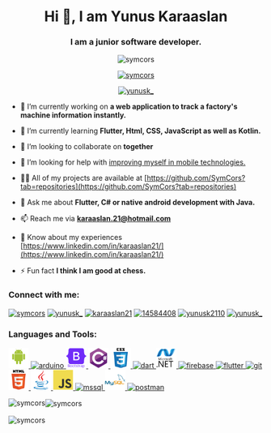 <h1 align="center">Hi 👋, I am Yunus Karaaslan</h1>
<h3 align="center">I am a junior software developer.</h3>

<p align="center"> <img src="https://komarev.com/ghpvc/?username=symcors&label=Profile%20Views&color=0eb437&style=flat" alt="symcors" /> </p>

<p align="center"> <a href="#"><img src="https://github-profile-trophy.vercel.app/?username=symcors" alt="symcors" /></a> </p>

<p align="center"> <a href="https://twitter.com/yunusk_" target="blank"><img src="https://img.shields.io/twitter/follow/yunusk_?logo=twitter&style=for-the-badge" alt="yunusk_" /></a> </p>


- 🔭 I’m currently working on **a web application to track a factory's machine information instantly.**

- 🌱 I’m currently learning **Flutter, Html, CSS, JavaScript as well as Kotlin.**

- 👯 I’m looking to collaborate on **together**

- 🤝 I’m looking for help with [improving myself in mobile technologies.](https://github.com/SymCors/Student-Club-Management-System)

- 👨‍💻 All of my projects are available at [https://github.com/SymCors?tab=repositories](https://github.com/SymCors?tab=repositories)

- 💬 Ask me about **Flutter, C# or native android development with Java.**

- 📫 Reach me via **karaaslan.21@hotmail.com**

- 📄 Know about my experiences [https://www.linkedin.com/in/karaaslan21/](https://www.linkedin.com/in/karaaslan21/)

- ⚡ Fun fact **I think I am good at chess.**


<h3 align="left">Connect with me:</h3>
<p align="left">
<a href="https://codepen.io/symcors" target="blank"><img align="center" src="https://cdn.jsdelivr.net/npm/simple-icons@3.0.1/icons/codepen.svg" alt="symcors" height="30" width="40" /></a>
<a href="https://twitter.com/yunusk_" target="blank"><img align="center" src="https://cdn.jsdelivr.net/npm/simple-icons@3.0.1/icons/twitter.svg" alt="yunusk_" height="30" width="40" /></a>
<a href="https://linkedin.com/in/karaaslan21" target="blank"><img align="center" src="https://cdn.jsdelivr.net/npm/simple-icons@3.0.1/icons/linkedin.svg" alt="karaaslan21" height="30" width="40" /></a>
<a href="https://stackoverflow.com/users/14584408" target="blank"><img align="center" src="https://cdn.jsdelivr.net/npm/simple-icons@3.0.1/icons/stackoverflow.svg" alt="14584408" height="30" width="40" /></a>
<a href="https://fb.com/yunusk2110" target="blank"><img align="center" src="https://cdn.jsdelivr.net/npm/simple-icons@3.0.1/icons/facebook.svg" alt="yunusk2110" height="30" width="40" /></a>
<a href="https://instagram.com/yunusk_" target="blank"><img align="center" src="https://cdn.jsdelivr.net/npm/simple-icons@3.0.1/icons/instagram.svg" alt="yunusk_" height="30" width="40" /></a>
</p>

<h3 align="left">Languages and Tools:</h3>
<p align="left"> <a href="https://developer.android.com" target="_blank"> <img src="https://raw.githubusercontent.com/devicons/devicon/master/icons/android/android-original-wordmark.svg" alt="android" width="40" height="40"/> </a> <a href="https://www.arduino.cc/" target="_blank"> <img src="https://cdn.worldvectorlogo.com/logos/arduino-1.svg" alt="arduino" width="40" height="40"/> </a> <a href="https://getbootstrap.com" target="_blank"> <img src="https://raw.githubusercontent.com/devicons/devicon/master/icons/bootstrap/bootstrap-plain-wordmark.svg" alt="bootstrap" width="40" height="40"/> </a>  <a href="https://www.w3schools.com/cs/" target="_blank"> <img src="https://raw.githubusercontent.com/devicons/devicon/master/icons/csharp/csharp-original.svg" alt="csharp" width="40" height="40"/> </a> <a href="https://www.w3schools.com/css/" target="_blank"> <img src="https://raw.githubusercontent.com/devicons/devicon/master/icons/css3/css3-original-wordmark.svg" alt="css3" width="40" height="40"/> </a> <a href="https://dart.dev" target="_blank"> <img src="https://www.vectorlogo.zone/logos/dartlang/dartlang-icon.svg" alt="dart" width="40" height="40"/> </a> <a href="https://dotnet.microsoft.com/" target="_blank"> <img src="https://raw.githubusercontent.com/devicons/devicon/master/icons/dot-net/dot-net-original-wordmark.svg" alt="dotnet" width="40" height="40"/> </a> <a href="https://firebase.google.com/" target="_blank"> <img src="https://www.vectorlogo.zone/logos/firebase/firebase-icon.svg" alt="firebase" width="40" height="40"/> </a> <a href="https://flutter.dev" target="_blank"> <img src="https://www.vectorlogo.zone/logos/flutterio/flutterio-icon.svg" alt="flutter" width="40" height="40"/> </a> <a href="https://git-scm.com/" target="_blank"> <img src="https://www.vectorlogo.zone/logos/git-scm/git-scm-icon.svg" alt="git" width="40" height="40"/> </a> <a href="https://www.w3.org/html/" target="_blank"> <img src="https://raw.githubusercontent.com/devicons/devicon/master/icons/html5/html5-original-wordmark.svg" alt="html5" width="40" height="40"/> </a> <a href="https://www.java.com" target="_blank"> <img src="https://raw.githubusercontent.com/devicons/devicon/master/icons/java/java-original.svg" alt="java" width="40" height="40"/> </a> <a href="https://developer.mozilla.org/en-US/docs/Web/JavaScript" target="_blank"> <img src="https://raw.githubusercontent.com/devicons/devicon/master/icons/javascript/javascript-original.svg" alt="javascript" width="40" height="40"/> </a> <a href="https://www.microsoft.com/en-us/sql-server" target="_blank"> <img src="https://cdn.worldvectorlogo.com/logos/microsoft-sql-server.svg" alt="mssql" width="40" height="40"/> </a> <a href="https://www.mysql.com/" target="_blank"> <img src="https://raw.githubusercontent.com/devicons/devicon/master/icons/mysql/mysql-original-wordmark.svg" alt="mysql" width="40" height="40"/> </a> <a href="https://postman.com" target="_blank"> <img src="https://www.vectorlogo.zone/logos/getpostman/getpostman-icon.svg" alt="postman" width="40" height="40"/> </a> </p>

<p><img align="left" src="https://github-readme-stats.vercel.app/api/top-langs?username=symcors&show_icons=true&locale=en&layout=compact&langs_count=8" alt="symcors" /></p>
<p><img align="center" src="https://github-readme-stats.vercel.app/api?username=symcors&show_icons=true&locale=en" alt="symcors" /></p>
<p><img align="center" src="https://github-readme-streak-stats.herokuapp.com/?user=symcors&theme=default" alt="symcors" /></p>


